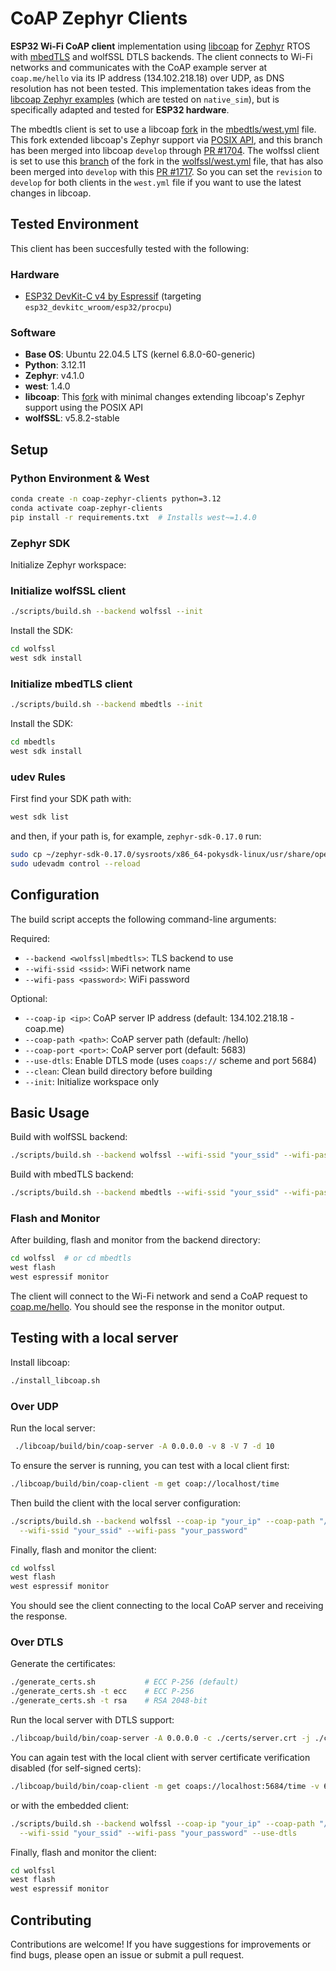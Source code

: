 # CoAP Zephyr Clients

**ESP32 Wi-Fi CoAP client** implementation using [libcoap](https://libcoap.net/) for [Zephyr](https://www.zephyrproject.org/) RTOS with [mbedTLS](https://mbed-tls.readthedocs.io/en/latest/) and wolfSSL DTLS backends. The client connects to Wi-Fi networks and communicates with the CoAP example server at `coap.me/hello` via its IP address (134.102.218.18) over UDP, as DNS resolution has not been tested. This implementation takes ideas from the [libcoap Zephyr examples](https://github.com/obgm/libcoap/tree/develop/examples/zephyr) (which are tested on `native_sim`), but is specifically adapted and tested for **ESP32 hardware**.

The mbedtls client is set to use a libcoap [fork](https://github.com/fj-blanco/libcoap/tree/zephyr_pr) in the [mbedtls/west.yml](mbedtls/west.yml) file. This fork extended libcoap's Zephyr support via [POSIX API](https://docs.zephyrproject.org/latest/services/portability/posix/index.html#posix-support), and this branch has been merged into libcoap `develop` through [PR #1704](https://github.com/obgm/libcoap/pull/1704). The wolfssl client is set to use this [branch](https://github.com/fj-blanco/libcoap/tree/zephyr_wolfssl_pr) of the fork in the [wolfssl/west.yml](wolfssl/west.yml) file, that has also been merged into `develop` with this [PR #1717](https://github.com/obgm/libcoap/pull/1717). So you can set the `revision` to `develop` for both clients in the `west.yml` file if you want to use the latest changes in libcoap.

## Tested Environment

This client has been succesfully tested with the following:

### Hardware

- [ESP32 DevKit-C v4 by Espressif](https://docs.espressif.com/projects/esp-dev-kits/en/latest/esp32/esp32-devkitc/user_guide.html) (targeting `esp32_devkitc_wroom/esp32/procpu`)

### Software

- **Base OS**: Ubuntu 22.04.5 LTS (kernel 6.8.0-60-generic)
- **Python**: 3.12.11
- **Zephyr**: v4.1.0
- **west**: 1.4.0
- **libcoap**: This [fork](https://github.com/fj-blanco/libcoap/tree/zephyr_wolfssl_pr) with minimal changes extending libcoap's Zephyr support using the POSIX API
- **wolfSSL**: v5.8.2-stable

## Setup

### Python Environment & West

```bash
conda create -n coap-zephyr-clients python=3.12
conda activate coap-zephyr-clients
pip install -r requirements.txt  # Installs west~=1.4.0
```

### Zephyr SDK

Initialize Zephyr workspace:

### Initialize wolfSSL client

```bash
./scripts/build.sh --backend wolfssl --init
```

Install the SDK:

```bash
cd wolfssl
west sdk install
```

### Initialize mbedTLS client

```bash
./scripts/build.sh --backend mbedtls --init
```

Install the SDK:

```bash
cd mbedtls
west sdk install
```

### udev Rules

First find your SDK path with:

```bash
west sdk list
```

and then, if your path is, for example, `zephyr-sdk-0.17.0` run:

```bash
sudo cp ~/zephyr-sdk-0.17.0/sysroots/x86_64-pokysdk-linux/usr/share/openocd/contrib/60-openocd.rules /etc/udev/rules.d
sudo udevadm control --reload
```

## Configuration

The build script accepts the following command-line arguments:

Required:

- `--backend <wolfssl|mbedtls>`: TLS backend to use
- `--wifi-ssid <ssid>`: WiFi network name
- `--wifi-pass <password>`: WiFi password

Optional:

- `--coap-ip <ip>`: CoAP server IP address (default: 134.102.218.18 - coap.me)
- `--coap-path <path>`: CoAP server path (default: /hello)
- `--coap-port <port>`: CoAP server port (default: 5683)
- `--use-dtls`: Enable DTLS mode (uses `coaps://` scheme and port 5684)
- `--clean`: Clean build directory before building
- `--init`: Initialize workspace only

## Basic Usage

Build with wolfSSL backend:

```bash
./scripts/build.sh --backend wolfssl --wifi-ssid "your_ssid" --wifi-pass "your_password"
```

Build with mbedTLS backend:

```bash
./scripts/build.sh --backend mbedtls --wifi-ssid "your_ssid" --wifi-pass "your_password"
```

### Flash and Monitor

After building, flash and monitor from the backend directory:

```bash
cd wolfssl  # or cd mbedtls
west flash
west espressif monitor
```

The client will connect to the Wi-Fi network and send a CoAP request to [coap.me/hello](https://coap.me/hello). You should see the response in the monitor output.

## Testing with a local server

Install libcoap:

```bash
./install_libcoap.sh
```

### Over UDP

Run the local server:

```bash
 ./libcoap/build/bin/coap-server -A 0.0.0.0 -v 8 -V 7 -d 10
```

To ensure the server is running, you can test with a local client first:

```bash
./libcoap/build/bin/coap-client -m get coap://localhost/time
```

Then build the client with the local server configuration:

```bash
./scripts/build.sh --backend wolfssl --coap-ip "your_ip" --coap-path "/time" \
  --wifi-ssid "your_ssid" --wifi-pass "your_password"
```

Finally, flash and monitor the client:

```bash
cd wolfssl
west flash
west espressif monitor
```

You should see the client connecting to the local CoAP server and receiving the response.

### Over DTLS

Generate the certificates:

```bash
./generate_certs.sh           # ECC P-256 (default)
./generate_certs.sh -t ecc    # ECC P-256  
./generate_certs.sh -t rsa    # RSA 2048-bit
```

Run the local server with DTLS support:

```bash
./libcoap/build/bin/coap-server -A 0.0.0.0 -c ./certs/server.crt -j ./certs/server.key -n -v 8 -V 7 -d 10
```

You can again test with the local client with server certificate verification disabled (for self-signed certs):

```bash
./libcoap/build/bin/coap-client -m get coaps://localhost:5684/time -v 6 -n
```

or with the embedded client:

```bash
./scripts/build.sh --backend wolfssl --coap-ip "your_ip" --coap-path "/time" \
  --wifi-ssid "your_ssid" --wifi-pass "your_password" --use-dtls
```

Finally, flash and monitor the client:

```bash
cd wolfssl
west flash
west espressif monitor
```

## Contributing

Contributions are welcome! If you have suggestions for improvements or find bugs, please open an issue or submit a pull request.
